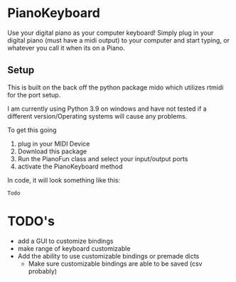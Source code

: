 # PianoKeyboard
Use your digital piano as your computer keyboard!
Simply plug in your digital piano (must have a midi output) to your computer and start typing, or whatever you call it when its on a Piano.

## Setup
This is built on the back off the python package mido which utilizes rtmidi for the port setup.

I am currently using Python 3.9 on windows and have not tested if a different version/Operating systems will cause any problems.

To get this going
1. plug in your MIDI Device
2. Download this package
3. Run the PianoFun class and select your input/output ports
4. activate the PianoKeyboard method

In code, it will look something like this:

`Todo`




# TODO's

- add a GUI to customize bindings
- make range of keyboard customizable
- Add the ability to use customizable bindings or premade dicts
   - Make sure customizable bindings are able to be saved (csv probably)

